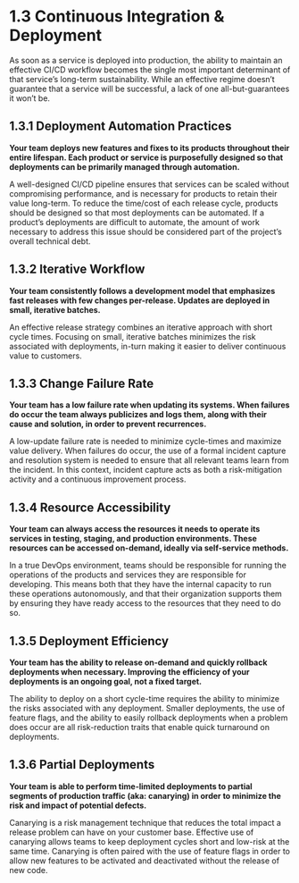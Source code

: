 # 1.3 Continuous Integration & Deployment
As soon as a service is deployed into production, the ability to maintain an effective CI/CD workflow becomes the single most important determinant of that service’s long-term sustainability. While an effective regime doesn’t guarantee that a service will be successful, a lack of one all-but-guarantees it won’t be.

## 1.3.1 Deployment Automation Practices
**Your team deploys new features and fixes to its products throughout their entire lifespan. Each product or service is purposefully designed so that deployments can be primarily managed through automation.**

A well-designed CI/CD pipeline ensures that services can be scaled without compromising performance, and is necessary for products to retain their value long-term. To reduce the time/cost of each release cycle, products should be designed so that most deployments can be automated. If a product’s deployments are difficult to automate, the amount of work necessary to address this issue should be considered part of the project’s overall technical debt. 

## 1.3.2 Iterative Workflow
**Your team consistently follows a development model that emphasizes fast releases with few changes per-release. Updates are deployed in small, iterative batches.**

An effective release strategy combines an iterative approach with short cycle times. Focusing on small, iterative batches minimizes the risk associated with deployments, in-turn making it easier to deliver continuous value to customers.

## 1.3.3 Change Failure Rate
**Your team has a low failure rate when updating its systems. When failures do occur the team always publicizes and logs them, along with their cause and solution, in order to prevent recurrences.**

A low-update failure rate is needed to minimize cycle-times and maximize value delivery. When failures do occur, the use of a formal incident capture and resolution system is needed to ensure that all relevant teams learn from the incident. In this context, incident capture acts as both a risk-mitigation activity and a continuous improvement process.

## 1.3.4 Resource Accessibility
**Your team can always access the resources it needs to operate its services in testing, staging, and production environments. These resources can be accessed on-demand, ideally via self-service methods.**

In a true DevOps environment, teams should be responsible for running the operations of the products and services they are responsible for developing. This means both that they have the internal capacity to run these operations autonomously, and that their organization supports them by ensuring they have ready access to the resources that they need to do so.

## 1.3.5 Deployment Efficiency
**Your team has the ability to release on-demand and quickly rollback deployments when necessary. Improving the efficiency of your deployments is an ongoing goal, not a fixed target.**

The ability to deploy on a short cycle-time requires the ability to minimize the risks associated with any deployment. Smaller deployments, the use of feature flags, and the ability to easily rollback deployments when a problem does occur are all risk-reduction traits that enable quick turnaround on deployments.

## 1.3.6 Partial Deployments
**Your team is able to perform time-limited deployments to partial segments of production traffic (aka: canarying) in order to minimize the risk and impact of potential defects.**

Canarying is a risk management technique that reduces the total impact a release problem can have on your customer base. Effective use of canarying allows teams to keep deployment cycles short and low-risk at the same time. Canarying is often paired with the use of feature flags in order to allow new features to be activated and deactivated without the release of new code.
